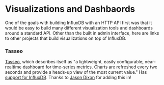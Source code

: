 # Visualizations and Dashbaords

One of the goals with building InfluxDB with an HTTP API first was that it would be easy to build many different visualization tools and dashboards around a standard API. Other than the built in admin interface, here are links to other projects that build visualizations on top of InfluxDB.

### Tasseo

[Tasseo](https://github.com/obfuscurity/tasseo), which describes itself as "a lightweight, easily configurable, near-realtime dashboard for time-series metrics. Charts are refreshed every two seconds and provide a heads-up view of the most current value." Has [support for InfluxDB](https://github.com/obfuscurity/tasseo#influxdb). Thanks to [Jason Dixon](https://twitter.com/obfuscurity) for adding this in!
